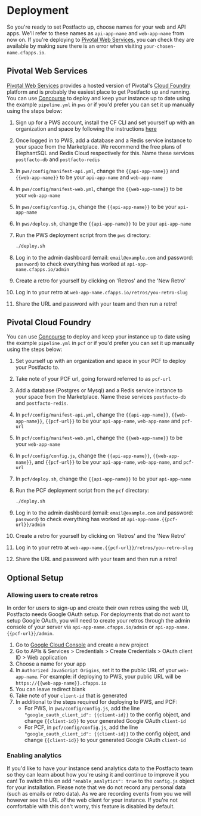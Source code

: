 # Deployment

So you're ready to set Postfacto up, choose names for your web and API apps. We'll refer to these names as `api-app-name` and `web-app-name` from now on.
If you're deploying to [Pivotal Web Services](#pivotal-web-services), you can check they are available by making sure there is an error when visiting `your-chosen-name.cfapps.io`.

## Pivotal Web Services

[Pivotal Web Services](https://run.pivotal.io) provides a hosted version of Pivotal's [Cloud Foundry](https://pivotal.io/platform) platform and is probably the easiest place to get Postfacto up and running. You can use [Concourse](https://concourse.ci) to deploy and keep your instance up to date using the example `pipeline.yml` in `pws` or if you'd prefer you can set it up manually using the steps below:

1. Sign up for a PWS account, install the CF CLI and set yourself up with an organization and space by following the instructions [here](https://docs.run.pivotal.io/starting/)
1. Once logged in to PWS, add a database and a Redis service instance to your space from the Marketplace. We recommend the free plans of ElephantSQL and Redis Cloud respectively for this. Name these services `postfacto-db` and `postfacto-redis`
1. In `pws/config/manifest-api.yml`, change the `{{api-app-name}}` and `{{web-app-name}}` to be your `api-app-name` and `web-app-name`
1. In `pws/config/manifest-web.yml`, change the `{{web-app-name}}` to be your `web-app-name`
1. In `pws/config/config.js`, change the `{{api-app-name}}` to be your `api-app-name`
1. In `pws/deploy.sh`, change the `{{api-app-name}}` to be your `api-app-name`

1. Run the PWS deployment script from the `pws` directory:

    ```bash
    ./deploy.sh
    ```
  
1. Log in to the admin dashboard (email: `email@example.com` and password: `password`) to check everything has worked at `api-app-name.cfapps.io/admin`
1. Create a retro for yourself by clicking on 'Retros' and the 'New Retro'
1. Log in to your retro at `web-app-name.cfapps.io/retros/you-retro-slug`
1. Share the URL and password with your team and then run a retro!

## Pivotal Cloud Foundry

You can use [Concourse](https://concourse.ci) to deploy and keep your instance up to date using the example `pipeline.yml` in `pcf` or if you'd prefer you can set it up manually using the steps below:

1. Set yourself up with an organization and space in your PCF to deploy your Postfacto to.
1. Take note of your PCF url, going forward referred to as `pcf-url`
1. Add a database (Postgres or Mysql) and a Redis service instance to your space from the Marketplace. Name these services `postfacto-db` and `postfacto-redis`.
1. In `pcf/config/manifest-api.yml`, change the `{{api-app-name}}`, `{{web-app-name}}`, `{{pcf-url}}` to be your `api-app-name`, `web-app-name` and `pcf-url`
1. In `pcf/config/manifest-web.yml`, change the `{{web-app-name}}` to be your `web-app-name`
1. In `pcf/config/config.js`, change the `{{api-app-name}}`, `{{web-app-name}}`, and `{{pcf-url}}` to be your `api-app-name`, `web-app-name`, and `pcf-url`
1. In `pcf/deploy.sh`, change the `{{api-app-name}}` to be your `api-app-name`

1. Run the PCF deployment script from the `pcf` directory:

    ```bash
    ./deploy.sh
    ```

1. Log in to the admin dashboard (email: `email@example.com` and password: `password`) to check everything has worked at `api-app-name.{{pcf-url}}/admin`
1. Create a retro for yourself by clicking on 'Retros' and the 'New Retro'
1. Log in to your retro at `web-app-name.{{pcf-url}}/retros/you-retro-slug`
1. Share the URL and password with your team and then run a retro!

## Optional Setup

### Allowing users to create retros

In order for users to sign-up and create their own retros using the web UI, Postfacto needs Google OAuth setup.
For deployments that do not want to setup Google OAuth, you will need to create your retros through the admin console of your server via
`api-app-name.cfapps.io/admin` or `api-app-name.{{pcf-url}}/admin`.

1. Go to [Google Cloud Console](https://console.cloud.google.com) and
   create a new project
1. Go to APIs & Services > Credentials > Create Credentials > OAuth client ID > Web application
1. Choose a name for your app
1. In `Authorized JavaScript Origins`, set it to the public URL of your `web-app-name`.  For example: if deploying to PWS, your public URL will be `https://{{web-app-name}}.cfapps.io`
1. You can leave redirect blank
1. Take note of your `client-id` that is generated
1. In additional to the steps required for deploying to PWS, and PCF:
   - For PWS, in `pws/config/config.js`, add the
     line `"google_oauth_client_id": {{client-id}}` to the config object, and change
`{{client-id}}` to your generated Google OAuth `client-id`
   - For PCF, in `pcf/config/config.js`, add the
     line `"google_oauth_client_id": {{client-id}}` to the config object, and change
`{{client-id}}` to your generated Google OAuth `client-id`

### Enabling analytics

If you'd like to have your instance send analytics data to the Postfacto team so they can learn about how you're using it and continue to improve it you can! To switch this on add `"enable_analytics": true` to the `config.js` object for your installation. Please note that we do not record any personal data (such as emails or retro data). As we are recording events from you we will however see the URL of the web client for your instance. If you're not comfortable with this don't worry, this feature is disabled by default.

